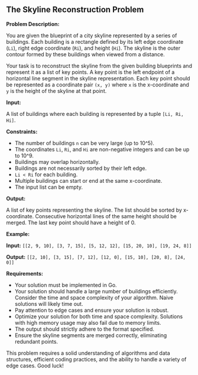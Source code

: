 ## The Skyline Reconstruction Problem

**Problem Description:**

You are given the blueprint of a city skyline represented by a series of buildings. Each building is a rectangle defined by its left edge coordinate (`Li`), right edge coordinate (`Ri`), and height (`Hi`). The skyline is the outer contour formed by these buildings when viewed from a distance.

Your task is to reconstruct the skyline from the given building blueprints and represent it as a list of key points. A key point is the left endpoint of a horizontal line segment in the skyline representation. Each key point should be represented as a coordinate pair `(x, y)` where `x` is the x-coordinate and `y` is the height of the skyline at that point.

**Input:**

A list of buildings where each building is represented by a tuple `[Li, Ri, Hi]`.

**Constraints:**

*   The number of buildings `n` can be very large (up to 10^5).
*   The coordinates `Li`, `Ri`, and `Hi` are non-negative integers and can be up to 10^9.
*   Buildings may overlap horizontally.
*   Buildings are not necessarily sorted by their left edge.
*   `Li < Ri` for each building.
*   Multiple buildings can start or end at the same x-coordinate.
*   The input list can be empty.

**Output:**

A list of key points representing the skyline. The list should be sorted by x-coordinate.  Consecutive horizontal lines of the same height should be merged.  The last key point should have a height of 0.

**Example:**

**Input:** `[[2, 9, 10], [3, 7, 15], [5, 12, 12], [15, 20, 10], [19, 24, 8]]`

**Output:** `[[2, 10], [3, 15], [7, 12], [12, 0], [15, 10], [20, 8], [24, 0]]`

**Requirements:**

*   Your solution must be implemented in Go.
*   Your solution should handle a large number of buildings efficiently.  Consider the time and space complexity of your algorithm.  Naive solutions will likely time out.
*   Pay attention to edge cases and ensure your solution is robust.
*   Optimize your solution for both time and space complexity. Solutions with high memory usage may also fail due to memory limits.
*   The output should strictly adhere to the format specified.
*   Ensure the skyline segments are merged correctly, eliminating redundant points.

This problem requires a solid understanding of algorithms and data structures, efficient coding practices, and the ability to handle a variety of edge cases. Good luck!
